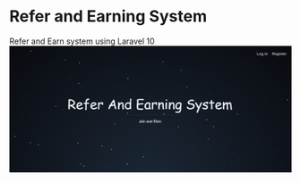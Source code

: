 # Refer and Earning System
Refer and Earn system using Laravel 10
![Homepage](https://github.com/iamshakhawat/referandearn/blob/main/public/banner.png)
